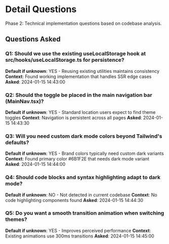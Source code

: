 # Detail Questions

Phase 2: Technical implementation questions based on codebase analysis.

## Questions Asked

### Q1: Should we use the existing useLocalStorage hook at src/hooks/useLocalStorage.ts for persistence?

**Default if unknown**: YES - Reusing existing utilities maintains consistency
**Context**: Found working implementation that handles SSR edge cases
**Asked**: 2024-01-15 14:43:00

### Q2: Should the toggle be placed in the main navigation bar (MainNav.tsx)?

**Default if unknown**: YES - Standard location users expect to find theme toggles
**Context**: Navigation is persistent across all pages
**Asked**: 2024-01-15 14:43:30

### Q3: Will you need custom dark mode colors beyond Tailwind's defaults?

**Default if unknown**: YES - Brand colors typically need custom dark variants
**Context**: Found primary color #6B1F2E that needs dark mode variant
**Asked**: 2024-01-15 14:44:00

### Q4: Should code blocks and syntax highlighting adapt to dark mode?

**Default if unknown**: NO - Not detected in current codebase
**Context**: No code highlighting components found
**Asked**: 2024-01-15 14:44:30

### Q5: Do you want a smooth transition animation when switching themes?

**Default if unknown**: YES - Improves perceived performance
**Context**: Existing animations use 300ms transitions
**Asked**: 2024-01-15 14:45:00
